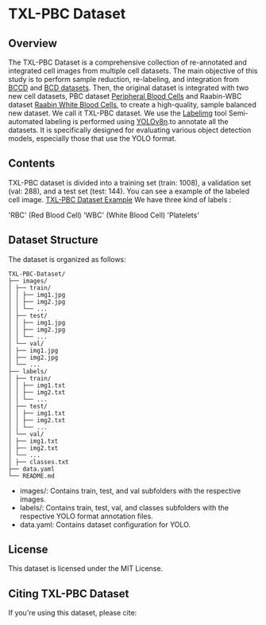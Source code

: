 # TXL-PBC Dataset

## Overview

The TXL-PBC Dataset is a comprehensive collection of re-annotated and integrated cell images from multiple cell datasets. The main objective of this study is to perform sample reduction, re-labeling, and integration from [BCCD](https://github.com/Shenggan/BCCD_Dataset) and [BCD datasets](https://www.kaggle.com/datasets/adhoppin/blood-celldetection-datatset). Then, the original dataset is integrated with two new cell datasets, PBC dataset [Peripheral Blood Cells](https://pubmed.ncbi.nlm.nih.gov/32346559/) and Raabin-WBC dataset [Raabin White Blood Cells](https://raabindata.com/raabin-health-database/), to create a high-quality, sample balanced new dataset. We call it TXL-PBC dataset. We use the [Labelimg](https://github.com/HumanSignal/labelImg) tool Semi-automated labeling is performed using [YOLOv8n](https://github.com/ultralytics/ultralytics).to annotate all the datasets. It is specifically designed for evaluating various object detection models, especially those that use the YOLO format.


## Contents
 TXL-PBC dataset is divided into a training set (train: 1008), a validation set (val: 288), and a test set (test: 144).
You can see a example of the labeled cell image.
[TXL-PBC Dataset Example](example.png)
We have three kind of labels :

'RBC' (Red Blood Cell)
'WBC' (White Blood Cell)
'Platelets'

## Dataset Structure

The dataset is organized as follows:
```
TXL-PBC-Dataset/
├── images/
│ ├── train/
│ │ ├── img1.jpg
│ │ ├── img2.jpg
│ │ └── ...
│ ├── test/
│ │ ├── img1.jpg
│ │ ├── img2.jpg
│ │ └── ...
│ └── val/
│ ├── img1.jpg
│ ├── img2.jpg
│ └── ...
├── labels/
│ ├── train/
│ │ ├── img1.txt
│ │ ├── img2.txt
│ │ └── ...
│ ├── test/
│ │ ├── img1.txt
│ │ ├── img2.txt
│ │ └── ...
│ └── val/
│ ├── img1.txt
│ ├── img2.txt
│ └── ...
│ ├── classes.txt
├── data.yaml
└── README.md
```


- images/: Contains train, test, and val subfolders with the respective images.
- labels/: Contains train, test, val, and classes subfolders with the respective YOLO format annotation files.
- data.yaml: Contains dataset configuration for YOLO.

## License
This dataset is licensed under the MIT License.

## Citing TXL-PBC Dataset
If you're using this dataset, please cite:


